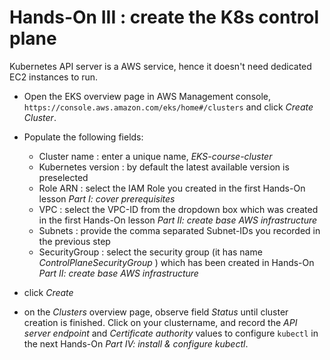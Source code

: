 # Hands-On III : create the K8s control plane
Kubernetes API server is a AWS service, hence it doesn't need dedicated EC2 instances to run.

* Open the EKS overview page in AWS Management console, ```https://console.aws.amazon.com/eks/home#/clusters``` and click _Create Cluster_.  
* Populate the following fields:
  * Cluster name : enter a unique name, _EKS-course-cluster_
  * Kubernetes version : by default the latest available version is preselected
  * Role ARN : select the IAM Role you created in the first Hands-On lesson _Part I: cover prerequisites_
  * VPC : select the VPC-ID from the dropdown box which was created in the first Hands-On lesson _Part II: create base AWS infrastructure_
  * Subnets : provide the comma separated Subnet-IDs you recorded in the previous step
  * SecurityGroup : select the security group (it has name _ControlPlaneSecurityGroup_ ) which has been created in Hands-On _Part II: create base AWS infrastructure_

* click _Create_
* on the _Clusters_ overview page,  observe field *_Status_* until cluster creation is finished.
  Click on your clustername, and record the *API server endpoint* and *Certificate authority* values to configure ```kubectl``` in the next Hands-On _Part IV: install & configure kubectl_.
